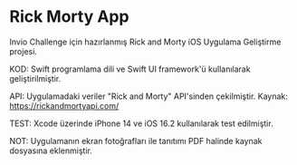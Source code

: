 # Rick Morty App
Invio Challenge için hazırlanmış Rick and Morty iOS Uygulama Geliştirme projesi.

KOD: 
Swift programlama dili ve Swift UI framework'ü kullanılarak geliştirilmiştir.

API:
Uygulamadaki veriler "Rick and Morty" API'sinden çekilmiştir.
Kaynak: https://rickandmortyapi.com/

TEST:
Xcode üzerinde iPhone 14 ve iOS 16.2 kullanılarak test edilmiştir.

NOT: Uygulamanın ekran fotoğrafları ile tanıtımı PDF halinde kaynak dosyasına eklenmiştir.

